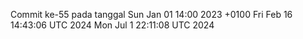 Commit ke-55 pada tanggal Sun Jan 01 14:00 2023 +0100
Fri Feb 16 14:43:06 UTC 2024
Mon Jul  1 22:11:08 UTC 2024
